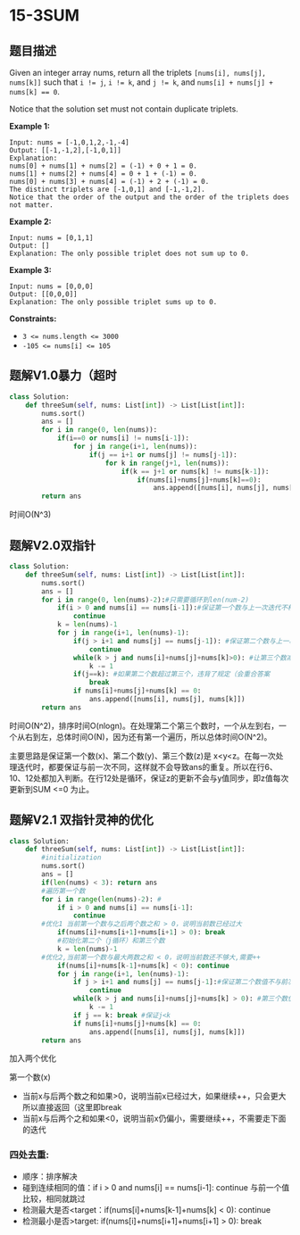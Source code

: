 # 15-3SUM

## 题目描述

Given an integer array nums, return all the triplets `[nums[i], nums[j], nums[k]]` such that `i != j`, `i != k`, and `j != k`, and `nums[i] + nums[j] + nums[k] == 0`.

Notice that the solution set must not contain duplicate triplets.

 

**Example 1:**

```
Input: nums = [-1,0,1,2,-1,-4]
Output: [[-1,-1,2],[-1,0,1]]
Explanation: 
nums[0] + nums[1] + nums[2] = (-1) + 0 + 1 = 0.
nums[1] + nums[2] + nums[4] = 0 + 1 + (-1) = 0.
nums[0] + nums[3] + nums[4] = (-1) + 2 + (-1) = 0.
The distinct triplets are [-1,0,1] and [-1,-1,2].
Notice that the order of the output and the order of the triplets does not matter.
```

**Example 2:**

```
Input: nums = [0,1,1]
Output: []
Explanation: The only possible triplet does not sum up to 0.
```

**Example 3:**

```
Input: nums = [0,0,0]
Output: [[0,0,0]]
Explanation: The only possible triplet sums up to 0.
```

 

**Constraints:**

- `3 <= nums.length <= 3000`
- `-105 <= nums[i] <= 105`

## 题解V1.0暴力（超时

```python
class Solution:
    def threeSum(self, nums: List[int]) -> List[List[int]]:
        nums.sort()
        ans = []
        for i in range(0, len(nums)):
            if(i==0 or nums[i] != nums[i-1]):
                for j in range(i+1, len(nums)):
                    if(j == i+1 or nums[j] != nums[j-1]):
                        for k in range(j+1, len(nums)):
                            if(k == j+1 or nums[k] != nums[k-1]):
                                if(nums[i]+nums[j]+nums[k]==0):
                                    ans.append([nums[i], nums[j], nums[k]])
        return ans
```

时间O(N^3)



## 题解V2.0双指针

```python
class Solution:
    def threeSum(self, nums: List[int]) -> List[List[int]]:
        nums.sort()
        ans = []
        for i in range(0, len(nums)-2):#只需要循环到len(num-2)
            if(i > 0 and nums[i] == nums[i-1]):#保证第一个数与上一次迭代不相同
                continue
            k = len(nums)-1
            for j in range(i+1, len(nums)-1):
                if(j > i+1 and nums[j] == nums[j-1]): #保证第二个数与上一次迭代不相同
                    continue
                while(k > j and nums[i]+nums[j]+nums[k]>0): #让第三个数减小到加和<=0为止
                    k -= 1
                if(j==k): #如果第二个数超过第三个，违背了规定（会重合答案
                    break
                if nums[i]+nums[j]+nums[k] == 0:
                    ans.append([nums[i], nums[j], nums[k]])
        return ans
```

时间O(N^2)，排序时间O(nlogn)。在处理第二个第三个数时，一个从左到右，一个从右到左，总体时间O(N)，因为还有第一个遍历，所以总体时间O(N^2)。

主要思路是保证第一个数(x)、第二个数(y)、第三个数(z)是 x<y<z。在每一次处理迭代时，都要保证与前一次不同，这样就不会导致ans的重复。所以在行6、10、12处都加入判断。在行12处是循环，保证z的更新不会与y值同步，即z值每次更新到SUM <=0 为止。



## 题解V2.1 双指针灵神的优化

```python
class Solution:
    def threeSum(self, nums: List[int]) -> List[List[int]]:
        #initialization
        nums.sort()
        ans = []
        if(len(nums) < 3): return ans
        #遍历第一个数
        for i in range(len(nums)-2): #
            if i > 0 and nums[i] == nums[i-1]:
                continue
        #优化1 当前第一个数与之后两个数之和 > 0，说明当前数已经过大
            if(nums[i]+nums[i+1]+nums[i+1] > 0): break 
            #初始化第二个（j循环）和第三个数
            k = len(nums)-1
        #优化2,当前第一个数与最大两数之和 < 0，说明当前数还不够大,需要++
            if(nums[i]+nums[k-1]+nums[k] < 0): continue 
            for j in range(i+1, len(nums)-1):
                if j > i+1 and nums[j] == nums[j-1]:#保证第二个数值不与前次遍历重合
                    continue
                while(k > j and nums[i]+nums[j]+nums[k] > 0): #第三个数值不与前次遍历重合
                    k -= 1
                if j == k: break #保证j<k
                if nums[i]+nums[j]+nums[k] == 0: 
                    ans.append([nums[i], nums[j], nums[k]])
        return ans
```

加入两个优化

第一个数(x)

- 当前x与后两个数之和如果>0，说明当前x已经过大，如果继续++，只会更大所以直接返回（这里即break
- 当前x与后两个之和如果<0，说明当前x仍偏小，需要继续++，不需要走下面的迭代

### 四处去重:

- 顺序：排序解决
- 碰到连续相同的值：if i > 0 and nums[i] == nums[i-1]:  continue 与前一个值比较，相同就跳过
- 检测最大是否<target：if(nums[i]+nums[k-1]+nums[k] < 0): continue  
- 检测最小是否>target:  if(nums[i]+nums[i+1]+nums[i+1] > 0): break
